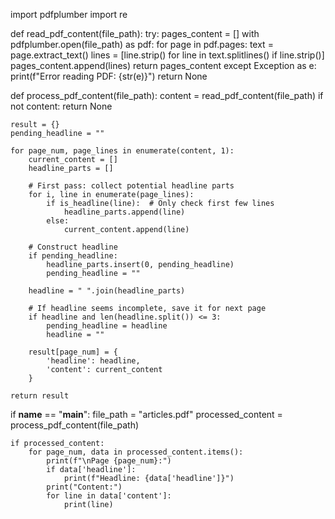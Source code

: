 import pdfplumber
import re

def read_pdf_content(file_path):
try:
pages_content = []
with pdfplumber.open(file_path) as pdf:
for page in pdf.pages:
text = page.extract_text()
lines = [line.strip() for line in text.splitlines() if line.strip()]
pages_content.append(lines)
return pages_content
except Exception as e:
print(f"Error reading PDF: {str(e)}")
return None

def process_pdf_content(file_path):
content = read_pdf_content(file_path)
if not content:
return None

    result = {}
    pending_headline = ""

    for page_num, page_lines in enumerate(content, 1):
        current_content = []
        headline_parts = []

        # First pass: collect potential headline parts
        for i, line in enumerate(page_lines):
            if is_headline(line):  # Only check first few lines
                headline_parts.append(line)
            else:
                current_content.append(line)

        # Construct headline
        if pending_headline:
            headline_parts.insert(0, pending_headline)
            pending_headline = ""

        headline = " ".join(headline_parts)

        # If headline seems incomplete, save it for next page
        if headline and len(headline.split()) <= 3:
            pending_headline = headline
            headline = ""

        result[page_num] = {
            'headline': headline,
            'content': current_content
        }

    return result

if **name** == "**main**":
file_path = "articles.pdf"
processed_content = process_pdf_content(file_path)

    if processed_content:
        for page_num, data in processed_content.items():
            print(f"\nPage {page_num}:")
            if data['headline']:
                print(f"Headline: {data['headline']}")
            print("Content:")
            for line in data['content']:
                print(line)
